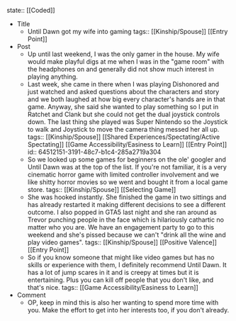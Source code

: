 state:: [[Coded]]

- Title
	- Until Dawn got my wife into gaming
	  tags:: [[Kinship/Spouse]] [[Entry Point]]
- Post
	- Up until last weekend, I was the only gamer in the house. My wife would make playful digs at me when I was in the "game room" with the headphones on and generally did not show much interest in playing anything.
	- Last week, she came in there when I was playing Dishonored and just watched and asked questions about the characters and story and we both laughed at how big every character's hands are in that game. Anyway, she said she wanted to play something so I put in Ratchet and Clank but she could not get the dual joystick controls down. The last thing she played was Super Nintendo so the Joystick to walk and Joystick to move the camera thing messed her all up.
	  tags:: [[Kinship/Spouse]] [[Shared Experiences/Spectating/Active Spectating]] [[Game Accessibility/Easiness to Learn]] [[Entry Point]]
	  id:: 64512151-3191-48c7-b1c4-285a2719a304
	- So we looked up some games for beginners on the ole' googler and Until Dawn was at the top of the list. If you're not familiar, it is a very cinematic horror game with limited controller involvement and we like shitty horror movies so we went and bought it from a local game store.
	  tags:: [[Kinship/Spouse]] [[Selecting Game]]
	- She was hooked instantly. She finished the game in two sittings and has already restarted it making different decisions to see a different outcome. I also popped in GTA5 last night and she ran around as Trevor punching people in the face which is hilariously cathartic no matter who you are. We have an engagement party to go to this weekend and she's pissed because we can't "drink all the wine and play video games".
	  tags:: [[Kinship/Spouse]] [[Positive Valence]] [[Entry Point]]
	- So if you know someone that might like video games but has no skills or experience with them, I definitely recommend Until Dawn. It has a lot of jump scares in it and is creepy at times but it is entertaining. Plus you can kill off people that you don't like, and that's nice.
	  tags:: [[Game Accessibility/Easiness to Learn]]
- Comment
	- OP, keep in mind this is also her wanting to spend more time with you. Make the effort to get into her interests too, if you don't already.